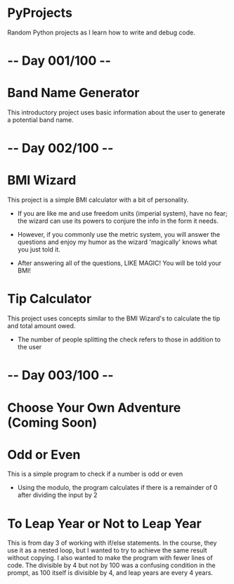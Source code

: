 # PyProjects
Random Python projects as I learn how to write and debug code. 

# -- Day 001/100 --

# Band Name Generator
This introductory project uses basic information about the user to generate a potential band name. 


# -- Day 002/100 --


# BMI Wizard
This project is a simple BMI calculator with a bit of personality.
  - If you are like me and use freedom units (imperial system), have no fear; the wizard can use its powers to conjure the info in the form it needs. 
  - However, if you commonly use the metric system, you will answer the questions and enjoy my humor as the wizard 'magically' knows what you just told it.

  - After answering all of the questions, LIKE MAGIC! You will be told your BMI!

# Tip Calculator
This project uses concepts similar to the BMI Wizard's to calculate the tip and total amount owed. 

- The number of people splitting the check refers to those in addition to the user


# -- Day 003/100 --


# Choose Your Own Adventure (Coming Soon)

# Odd or Even
This is a simple program to check if a number is odd or even
  - Using the modulo, the program calculates if there is a remainder of 0 after dividing the input by 2

# To Leap Year or Not to Leap Year
This is from day 3 of working with if/else statements. In the course, they use it as a nested loop, but I wanted to try to achieve the same result without copying. 
I also wanted to make the program with fewer lines of code. 
  The divisible by 4 but not by 100 was a confusing condition in the prompt, as 100 itself is divisible by 4, and leap years are every 4 years.

  
